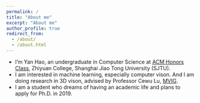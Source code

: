 ```yaml
---
permalink: /
title: "About me"
excerpt: "About me"
author_profile: true
redirect_from: 
  - /about/
  - /about.html
---
```

- I’m Yan Hao, an undergraduate in Computer Science at [ACM Honors Class](https://acm.sjtu.edu.cn/home), Zhiyuan College, Shanghai Jiao Tong University (SJTU).
- I am interested in machine learning, especially computer vison. And I am doing research in 3D vison, advised by Professor Cewu Lu, [MVIG](https://www.mvig.org).
- I am a student who dreams of having an academic life and plans to apply for Ph.D. in 2019.

